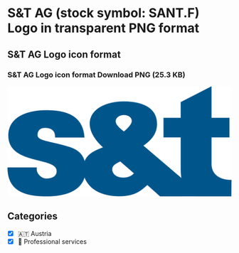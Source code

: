 # S&T AG (stock symbol: SANT.F) Logo in transparent PNG format

## S&T AG Logo icon format

### S&T AG Logo icon format Download PNG (25.3 KB)

![S&T AG Logo icon format Download PNG (25.3 KB)](/img/orig/SANT.F-c487d4d4.png)



## Categories
- [x] 🇦🇹 Austria
- [x] 💼 Professional services
